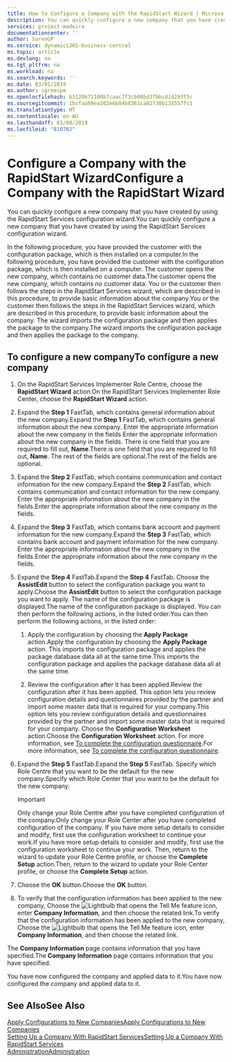 ```yaml
---
title: How to Configure a Company with the RapidStart Wizard | Microsoft Docs
description: You can quickly configure a new company that you have created by using the RapidStart Services configuration wizard.
services: project-madeira
documentationcenter: ''
author: SorenGP
ms.service: dynamics365-business-central
ms.topic: article
ms.devlang: na
ms.tgt_pltfrm: na
ms.workload: na
ms.search.keywords: ''
ms.date: 03/01/2019
ms.author: sgroespe
ms.openlocfilehash: 63120671100b7caac7f3cb08bd3fbbcd1d29ff5c
ms.sourcegitcommit: 1bcfaa99ea302e6b84b8361ca02730b135557fc1
ms.translationtype: HT
ms.contentlocale: en-AU
ms.lasthandoff: 03/08/2019
ms.locfileid: "810702"
---
```

# <a name="configure-a-company-with-the-rapidstart-wizard"></a><span data-ttu-id="38f70-103">Configure a Company with the RapidStart Wizard</span><span class="sxs-lookup"><span data-stu-id="38f70-103">Configure a Company with the RapidStart Wizard</span></span>
<span data-ttu-id="38f70-104">You can quickly configure a new company that you have created by using the RapidStart Services configuration wizard.</span><span class="sxs-lookup"><span data-stu-id="38f70-104">You can quickly configure a new company that you have created by using the RapidStart Services configuration wizard.</span></span>

<span data-ttu-id="38f70-105">In the following procedure, you have provided the customer with the configuration package, which is then installed on a computer.</span><span class="sxs-lookup"><span data-stu-id="38f70-105">In the following procedure, you have provided the customer with the configuration package, which is then installed on a computer.</span></span> <span data-ttu-id="38f70-106">The customer opens the new company, which contains no customer data.</span><span class="sxs-lookup"><span data-stu-id="38f70-106">The customer opens the new company, which contains no customer data.</span></span> <span data-ttu-id="38f70-107">You or the customer then follows the steps in the RapidStart Services wizard, which are described in this procedure, to provide basic information about the company.</span><span class="sxs-lookup"><span data-stu-id="38f70-107">You or the customer then follows the steps in the RapidStart Services wizard, which are described in this procedure, to provide basic information about the company.</span></span> <span data-ttu-id="38f70-108">The wizard imports the configuration package and then applies the package to the company.</span><span class="sxs-lookup"><span data-stu-id="38f70-108">The wizard imports the configuration package and then applies the package to the company.</span></span>  

## <a name="to-configure-a-new-company"></a><span data-ttu-id="38f70-109">To configure a new company</span><span class="sxs-lookup"><span data-stu-id="38f70-109">To configure a new company</span></span>  
1. <span data-ttu-id="38f70-110">On the RapidStart Services Implementer Role Centre, choose the **RapidStart Wizard** action.</span><span class="sxs-lookup"><span data-stu-id="38f70-110">On the RapidStart Services Implementer Role Center, choose the **RapidStart Wizard** action.</span></span>  
2. <span data-ttu-id="38f70-111">Expand the **Step 1** FastTab, which contains general information about the new company.</span><span class="sxs-lookup"><span data-stu-id="38f70-111">Expand the **Step 1** FastTab, which contains general information about the new company.</span></span> <span data-ttu-id="38f70-112">Enter the appropriate information about the new company in the fields.</span><span class="sxs-lookup"><span data-stu-id="38f70-112">Enter the appropriate information about the new company in the fields.</span></span> <span data-ttu-id="38f70-113">There is one field that you are required to fill out, **Name**.</span><span class="sxs-lookup"><span data-stu-id="38f70-113">There is one field that you are required to fill out, **Name**.</span></span> <span data-ttu-id="38f70-114">The rest of the fields are optional.</span><span class="sxs-lookup"><span data-stu-id="38f70-114">The rest of the fields are optional.</span></span>  
3. <span data-ttu-id="38f70-115">Expand the **Step 2** FastTab, which contains communication and contact information for the new company.</span><span class="sxs-lookup"><span data-stu-id="38f70-115">Expand the **Step 2** FastTab, which contains communication and contact information for the new company.</span></span> <span data-ttu-id="38f70-116">Enter the appropriate information about the new company in the fields.</span><span class="sxs-lookup"><span data-stu-id="38f70-116">Enter the appropriate information about the new company in the fields.</span></span>
4. <span data-ttu-id="38f70-117">Expand the **Step 3** FastTab, which contains bank account and payment information for the new company.</span><span class="sxs-lookup"><span data-stu-id="38f70-117">Expand the **Step 3** FastTab, which contains bank account and payment information for the new company.</span></span> <span data-ttu-id="38f70-118">Enter the appropriate information about the new company in the fields.</span><span class="sxs-lookup"><span data-stu-id="38f70-118">Enter the appropriate information about the new company in the fields.</span></span>  
5. <span data-ttu-id="38f70-119">Expand the **Step 4** FastTab.</span><span class="sxs-lookup"><span data-stu-id="38f70-119">Expand the **Step 4** FastTab.</span></span> <span data-ttu-id="38f70-120">Choose the **AssistEdit** button to select the configuration package you want to apply.</span><span class="sxs-lookup"><span data-stu-id="38f70-120">Choose the **AssistEdit** button to select the configuration package you want to apply.</span></span> <span data-ttu-id="38f70-121">The name of the configuration package is displayed.</span><span class="sxs-lookup"><span data-stu-id="38f70-121">The name of the configuration package is displayed.</span></span> <span data-ttu-id="38f70-122">You can then perform the following actions, in the listed order:</span><span class="sxs-lookup"><span data-stu-id="38f70-122">You can then perform the following actions, in the listed order:</span></span>  

    1. <span data-ttu-id="38f70-123">Apply the configuration by choosing the **Apply Package** action.</span><span class="sxs-lookup"><span data-stu-id="38f70-123">Apply the configuration by choosing the **Apply Package** action.</span></span> <span data-ttu-id="38f70-124">This imports the configuration package and applies the package database data all at the same time.</span><span class="sxs-lookup"><span data-stu-id="38f70-124">This imports the configuration package and applies the package database data all at the same time.</span></span>  

    2. <span data-ttu-id="38f70-125">Review the configuration after it has been applied.</span><span class="sxs-lookup"><span data-stu-id="38f70-125">Review the configuration after it has been applied.</span></span> <span data-ttu-id="38f70-126">This option lets you review configuration details and questionnaires provided by the partner and import some master data that is required for your company.</span><span class="sxs-lookup"><span data-stu-id="38f70-126">This option lets you review configuration details and questionnaires provided by the partner and import some master data that is required for your company.</span></span> <span data-ttu-id="38f70-127">Choose the **Configuration Worksheet** action.</span><span class="sxs-lookup"><span data-stu-id="38f70-127">Choose the **Configuration Worksheet** action.</span></span> <span data-ttu-id="38f70-128">For more information, see [To complete the configuration questionnaire](admin-gather-customer-setup-values.md#to-complete-the-configuration-questionnaire).</span><span class="sxs-lookup"><span data-stu-id="38f70-128">For more information, see [To complete the configuration questionnaire](admin-gather-customer-setup-values.md#to-complete-the-configuration-questionnaire).</span></span>  

6. <span data-ttu-id="38f70-129">Expand the **Step 5** FastTab.</span><span class="sxs-lookup"><span data-stu-id="38f70-129">Expand the **Step 5** FastTab.</span></span> <span data-ttu-id="38f70-130">Specify which Role Centre that you want to be the default for the new company.</span><span class="sxs-lookup"><span data-stu-id="38f70-130">Specify which Role Center that you want to be the default for the new company.</span></span>  

    > [!IMPORTANT]  
    >  <span data-ttu-id="38f70-131">Only change your Role Centre after you have completed configuration of the company.</span><span class="sxs-lookup"><span data-stu-id="38f70-131">Only change your Role Center after you have completed configuration of the company.</span></span> <span data-ttu-id="38f70-132">If you have more setup details to consider and modify, first use the configuration worksheet to continue your work.</span><span class="sxs-lookup"><span data-stu-id="38f70-132">If you have more setup details to consider and modify, first use the configuration worksheet to continue your work.</span></span> <span data-ttu-id="38f70-133">Then, return to the wizard to update your Role Centre profile, or choose the **Complete Setup** action.</span><span class="sxs-lookup"><span data-stu-id="38f70-133">Then, return to the wizard to update your Role Center profile, or choose the **Complete Setup** action.</span></span>

7. <span data-ttu-id="38f70-134">Choose the **OK** button.</span><span class="sxs-lookup"><span data-stu-id="38f70-134">Choose the **OK** button.</span></span>  
8. <span data-ttu-id="38f70-135">To verify that the configuration information has been applied to the new company, Choose the ![Lightbulb that opens the Tell Me feature](media/ui-search/search_small.png "Tell me what you want to do") icon, enter **Company Information**, and then choose the related link.</span><span class="sxs-lookup"><span data-stu-id="38f70-135">To verify that the configuration information has been applied to the new company, Choose the ![Lightbulb that opens the Tell Me feature](media/ui-search/search_small.png "Tell me what you want to do") icon, enter **Company Information**, and then choose the related link.</span></span>

<span data-ttu-id="38f70-136">The **Company Information** page contains information that you have specified.</span><span class="sxs-lookup"><span data-stu-id="38f70-136">The **Company Information** page contains information that you have specified.</span></span>   

<span data-ttu-id="38f70-137">You have now configured the company and applied data to it.</span><span class="sxs-lookup"><span data-stu-id="38f70-137">You have now configured the company and applied data to it.</span></span>  

## <a name="see-also"></a><span data-ttu-id="38f70-138">See Also</span><span class="sxs-lookup"><span data-stu-id="38f70-138">See Also</span></span>  
[<span data-ttu-id="38f70-139">Apply Configurations to New Companies</span><span class="sxs-lookup"><span data-stu-id="38f70-139">Apply Configurations to New Companies</span></span>](admin-apply-configuration-to-new-companies.md)  
[<span data-ttu-id="38f70-140">Setting Up a Company With RapidStart Services</span><span class="sxs-lookup"><span data-stu-id="38f70-140">Setting Up a Company With RapidStart Services</span></span>](admin-set-up-a-company-with-rapidstart.md)  
[<span data-ttu-id="38f70-141">Administration</span><span class="sxs-lookup"><span data-stu-id="38f70-141">Administration</span></span>](admin-setup-and-administration.md)
